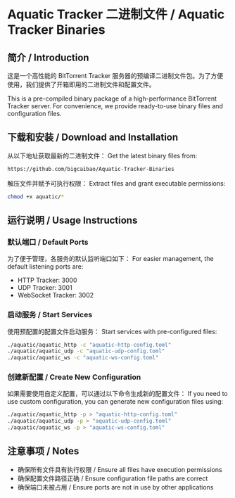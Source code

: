 # Aquatic Tracker 二进制文件 / Aquatic Tracker Binaries

## 简介 / Introduction

这是一个高性能的 BitTorrent Tracker 服务器的预编译二进制文件包。为了方便使用，我们提供了开箱即用的二进制文件和配置文件。

This is a pre-compiled binary package of a high-performance BitTorrent Tracker server. For convenience, we provide ready-to-use binary files and configuration files.

## 下载和安装 / Download and Installation

从以下地址获取最新的二进制文件：
Get the latest binary files from:
```bash
https://github.com/bigcaibao/Aquatic-Tracker-Binaries
```

解压文件并赋予可执行权限：
Extract files and grant executable permissions:

```bash
chmod +x aquatic/*
```

## 运行说明 / Usage Instructions

### 默认端口 / Default Ports

为了便于管理，各服务的默认监听端口如下：
For easier management, the default listening ports are:

- HTTP Tracker: 3000
- UDP Tracker: 3001
- WebSocket Tracker: 3002

### 启动服务 / Start Services

使用预配置的配置文件启动服务：
Start services with pre-configured files:

```bash
./aquatic/aquatic_http -c "aquatic-http-config.toml"
./aquatic/aquatic_udp -c "aquatic-udp-config.toml"
./aquatic/aquatic_ws -c "aquatic-ws-config.toml"
```

### 创建新配置 / Create New Configuration

如果需要使用自定义配置，可以通过以下命令生成新的配置文件：
If you need to use custom configuration, you can generate new configuration files using:

```bash
./aquatic/aquatic_http -p > "aquatic-http-config.toml"
./aquatic/aquatic_udp -p > "aquatic-udp-config.toml"
./aquatic/aquatic_ws -p > "aquatic-ws-config.toml"
```

## 注意事项 / Notes

- 确保所有文件具有执行权限 / Ensure all files have execution permissions
- 确保配置文件路径正确 / Ensure configuration file paths are correct
- 确保端口未被占用 / Ensure ports are not in use by other applications
